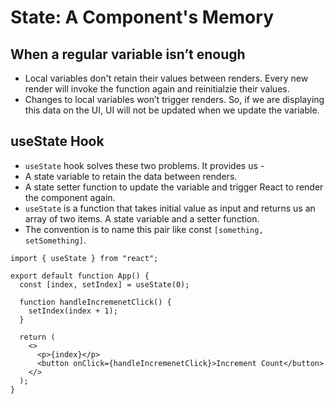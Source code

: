 # State: A Component's Memory


## When a regular variable isn’t enough 

- Local variables don't retain their values between renders. Every new render will invoke the function again and reinitialzie their values.
- Changes to local variables won’t trigger renders. So, if we are displaying this data on the UI, UI will not be updated when we update the variable.

## useState Hook

- `useState` hook solves these two problems. It provides us -
- A state variable to retain the data between renders.
- A state setter function to update the variable and trigger React to render the component again.
- `useState` is a function that takes initial value as input and returns us an array of two items. A state variable and a setter function.
- The convention is to name this pair like const `[something, setSomething]`. 

```tsx
import { useState } from "react";

export default function App() {
  const [index, setIndex] = useState(0);

  function handleIncremenetClick() {
    setIndex(index + 1);
  }

  return (
    <>
      <p>{index}</p>
      <button onClick={handleIncremenetClick}>Increment Count</button>
    </>
  );
}

```
